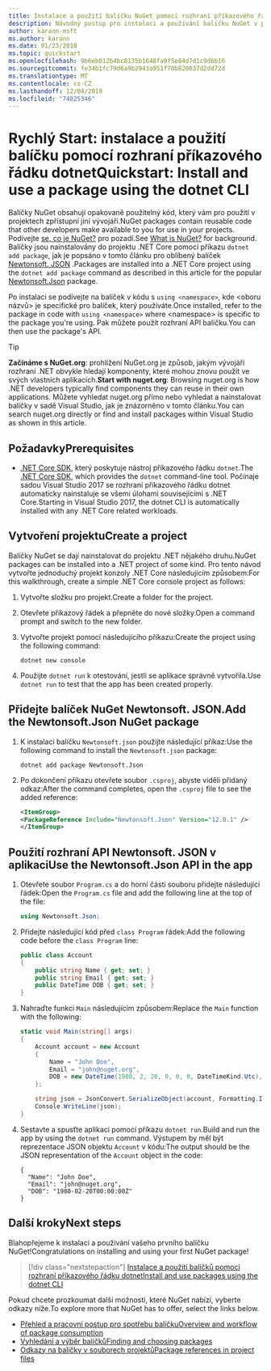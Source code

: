```yaml
---
title: Instalace a použití balíčku NuGet pomocí rozhraní příkazového řádku dotnet
description: Návodný postup pro instalaci a používání balíčku NuGet v projektu .NET Core.
author: karann-msft
ms.author: karann
ms.date: 01/23/2018
ms.topic: quickstart
ms.openlocfilehash: 9b6eb012b4bc8135b1648fa9f5e84d7d1c9d6b16
ms.sourcegitcommit: fe34b1fc79d6a9b2943a951f70b820037d2dd72d
ms.translationtype: MT
ms.contentlocale: cs-CZ
ms.lasthandoff: 12/04/2019
ms.locfileid: "74825346"
---
```

# <a name="quickstart-install-and-use-a-package-using-the-dotnet-cli"></a><span data-ttu-id="ed970-103">Rychlý Start: instalace a použití balíčku pomocí rozhraní příkazového řádku dotnet</span><span class="sxs-lookup"><span data-stu-id="ed970-103">Quickstart: Install and use a package using the dotnet CLI</span></span>

<span data-ttu-id="ed970-104">Balíčky NuGet obsahují opakovaně použitelný kód, který vám pro použití v projektech zpřístupní jiní vývojáři.</span><span class="sxs-lookup"><span data-stu-id="ed970-104">NuGet packages contain reusable code that other developers make available to you for use in your projects.</span></span> <span data-ttu-id="ed970-105">Podívejte [se, co je NuGet?](../What-is-NuGet.md) pro pozadí.</span><span class="sxs-lookup"><span data-stu-id="ed970-105">See [What is NuGet?](../What-is-NuGet.md) for background.</span></span> <span data-ttu-id="ed970-106">Balíčky jsou nainstalovány do projektu .NET Core pomocí příkazu `dotnet add package`, jak je popsáno v tomto článku pro oblíbený balíček [Newtonsoft. JSON](https://www.nuget.org/packages/Newtonsoft.Json/) .</span><span class="sxs-lookup"><span data-stu-id="ed970-106">Packages are installed into a .NET Core project using the `dotnet add package` command as described in this article for the popular [Newtonsoft.Json](https://www.nuget.org/packages/Newtonsoft.Json/) package.</span></span>

<span data-ttu-id="ed970-107">Po instalaci se podívejte na balíček v kódu s `using <namespace>`, kde \<oboru názvů\> je specifické pro balíček, který používáte.</span><span class="sxs-lookup"><span data-stu-id="ed970-107">Once installed, refer to the package in code with `using <namespace>` where \<namespace\> is specific to the package you're using.</span></span> <span data-ttu-id="ed970-108">Pak můžete použít rozhraní API balíčku.</span><span class="sxs-lookup"><span data-stu-id="ed970-108">You can then use the package's API.</span></span>

> [!Tip]
> <span data-ttu-id="ed970-109">**Začínáme s NuGet.org**: prohlížení NuGet.org je způsob, jakým vývojáři rozhraní .NET obvykle hledají komponenty, které mohou znovu použít ve svých vlastních aplikacích.</span><span class="sxs-lookup"><span data-stu-id="ed970-109">**Start with nuget.org**: Browsing nuget.org is how .NET developers typically find components they can reuse in their own applications.</span></span> <span data-ttu-id="ed970-110">Můžete vyhledat nuget.org přímo nebo vyhledat a nainstalovat balíčky v sadě Visual Studio, jak je znázorněno v tomto článku.</span><span class="sxs-lookup"><span data-stu-id="ed970-110">You can search nuget.org directly or find and install packages within Visual Studio as shown in this article.</span></span>

## <a name="prerequisites"></a><span data-ttu-id="ed970-111">Požadavky</span><span class="sxs-lookup"><span data-stu-id="ed970-111">Prerequisites</span></span>

- <span data-ttu-id="ed970-112">[.NET Core SDK](https://www.microsoft.com/net/download/), který poskytuje nástroj příkazového řádku `dotnet`.</span><span class="sxs-lookup"><span data-stu-id="ed970-112">The [.NET Core SDK](https://www.microsoft.com/net/download/), which provides the `dotnet` command-line tool.</span></span> <span data-ttu-id="ed970-113">Počínaje sadou Visual Studio 2017 se rozhraní příkazového řádku dotnet automaticky nainstaluje se všemi úlohami souvisejícími s .NET Core.</span><span class="sxs-lookup"><span data-stu-id="ed970-113">Starting in Visual Studio 2017, the dotnet CLI is automatically installed with any .NET Core related workloads.</span></span>

## <a name="create-a-project"></a><span data-ttu-id="ed970-114">Vytvoření projektu</span><span class="sxs-lookup"><span data-stu-id="ed970-114">Create a project</span></span>

<span data-ttu-id="ed970-115">Balíčky NuGet se dají nainstalovat do projektu .NET nějakého druhu.</span><span class="sxs-lookup"><span data-stu-id="ed970-115">NuGet packages can be installed into a .NET project of some kind.</span></span> <span data-ttu-id="ed970-116">Pro tento návod vytvořte jednoduchý projekt konzoly .NET Core následujícím způsobem:</span><span class="sxs-lookup"><span data-stu-id="ed970-116">For this walkthrough, create a simple .NET Core console project as follows:</span></span>

1. <span data-ttu-id="ed970-117">Vytvořte složku pro projekt.</span><span class="sxs-lookup"><span data-stu-id="ed970-117">Create a folder for the project.</span></span>

1. <span data-ttu-id="ed970-118">Otevřete příkazový řádek a přepněte do nové složky.</span><span class="sxs-lookup"><span data-stu-id="ed970-118">Open a command prompt and switch to the new folder.</span></span>

1. <span data-ttu-id="ed970-119">Vytvořte projekt pomocí následujícího příkazu:</span><span class="sxs-lookup"><span data-stu-id="ed970-119">Create the project using the following command:</span></span>

    ```dotnetcli
    dotnet new console
    ```

1. <span data-ttu-id="ed970-120">Použijte `dotnet run` k otestování, jestli se aplikace správně vytvořila.</span><span class="sxs-lookup"><span data-stu-id="ed970-120">Use `dotnet run` to test that the app has been created properly.</span></span>

## <a name="add-the-newtonsoftjson-nuget-package"></a><span data-ttu-id="ed970-121">Přidejte balíček NuGet Newtonsoft. JSON.</span><span class="sxs-lookup"><span data-stu-id="ed970-121">Add the Newtonsoft.Json NuGet package</span></span>

1. <span data-ttu-id="ed970-122">K instalaci balíčku `Newtonsoft.json` použijte následující příkaz:</span><span class="sxs-lookup"><span data-stu-id="ed970-122">Use the following command to install the `Newtonsoft.json` package:</span></span>

    ```dotnetcli
    dotnet add package Newtonsoft.Json
    ```

2. <span data-ttu-id="ed970-123">Po dokončení příkazu otevřete soubor `.csproj`, abyste viděli přidaný odkaz:</span><span class="sxs-lookup"><span data-stu-id="ed970-123">After the command completes, open the `.csproj` file to see the added reference:</span></span>

    ```xml
   <ItemGroup>
    <PackageReference Include="Newtonsoft.Json" Version="12.0.1" />
   </ItemGroup>
    ```

## <a name="use-the-newtonsoftjson-api-in-the-app"></a><span data-ttu-id="ed970-124">Použití rozhraní API Newtonsoft. JSON v aplikaci</span><span class="sxs-lookup"><span data-stu-id="ed970-124">Use the Newtonsoft.Json API in the app</span></span>

1. <span data-ttu-id="ed970-125">Otevřete soubor `Program.cs` a do horní části souboru přidejte následující řádek:</span><span class="sxs-lookup"><span data-stu-id="ed970-125">Open the `Program.cs` file and add the following line at the top of the file:</span></span>

    ```cs
    using Newtonsoft.Json;
    ```

1. <span data-ttu-id="ed970-126">Přidejte následující kód před `class Program` řádek:</span><span class="sxs-lookup"><span data-stu-id="ed970-126">Add the following code before the `class Program` line:</span></span>

    ```cs
    public class Account
    {
        public string Name { get; set; }
        public string Email { get; set; }
        public DateTime DOB { get; set; }
    }
    ```

1. <span data-ttu-id="ed970-127">Nahraďte funkci `Main` následujícím způsobem:</span><span class="sxs-lookup"><span data-stu-id="ed970-127">Replace the `Main` function with the following:</span></span>

    ```cs
    static void Main(string[] args)
    {
        Account account = new Account
        {
            Name = "John Doe",
            Email = "john@nuget.org",
            DOB = new DateTime(1980, 2, 20, 0, 0, 0, DateTimeKind.Utc),
        };

        string json = JsonConvert.SerializeObject(account, Formatting.Indented);
        Console.WriteLine(json);
    }
    ```

1. <span data-ttu-id="ed970-128">Sestavte a spusťte aplikaci pomocí příkazu `dotnet run`.</span><span class="sxs-lookup"><span data-stu-id="ed970-128">Build and run the app by using the `dotnet run` command.</span></span> <span data-ttu-id="ed970-129">Výstupem by měl být reprezentace JSON objektu `Account` v kódu:</span><span class="sxs-lookup"><span data-stu-id="ed970-129">The output should be the JSON representation of the `Account` object in the code:</span></span>

    ```output
    {
      "Name": "John Doe",
      "Email": "john@nuget.org",
      "DOB": "1980-02-20T00:00:00Z"
    }
    ```

## <a name="next-steps"></a><span data-ttu-id="ed970-130">Další kroky</span><span class="sxs-lookup"><span data-stu-id="ed970-130">Next steps</span></span>

<span data-ttu-id="ed970-131">Blahopřejeme k instalaci a používání vašeho prvního balíčku NuGet!</span><span class="sxs-lookup"><span data-stu-id="ed970-131">Congratulations on installing and using your first NuGet package!</span></span>

> [!div class="nextstepaction"]
> [<span data-ttu-id="ed970-132">Instalace a použití balíčků pomocí rozhraní příkazového řádku dotnet</span><span class="sxs-lookup"><span data-stu-id="ed970-132">Install and use packages using the dotnet CLI</span></span>](../consume-packages/install-use-packages-dotnet-cli.md)

<span data-ttu-id="ed970-133">Pokud chcete prozkoumat další možnosti, které NuGet nabízí, vyberte odkazy níže.</span><span class="sxs-lookup"><span data-stu-id="ed970-133">To explore more that NuGet has to offer, select the links below.</span></span>

- [<span data-ttu-id="ed970-134">Přehled a pracovní postup pro spotřebu balíčku</span><span class="sxs-lookup"><span data-stu-id="ed970-134">Overview and workflow of package consumption</span></span>](../consume-packages/overview-and-workflow.md)
- [<span data-ttu-id="ed970-135">Vyhledání a výběr balíčků</span><span class="sxs-lookup"><span data-stu-id="ed970-135">Finding and choosing packages</span></span>](../consume-packages/finding-and-choosing-packages.md)
- [<span data-ttu-id="ed970-136">Odkazy na balíčky v souborech projektů</span><span class="sxs-lookup"><span data-stu-id="ed970-136">Package references in project files</span></span>](../consume-packages/package-references-in-project-files.md)
